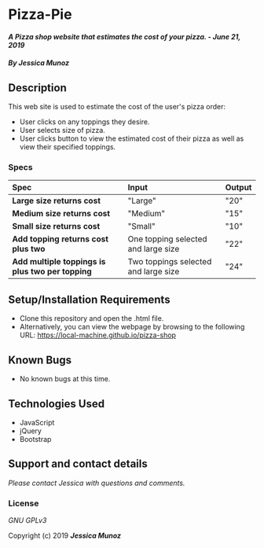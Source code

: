 # Pizza-Pie

#### _A Pizza shop website that estimates the cost of your pizza. - June 21, 2019_

#### _By **Jessica Munoz**_

## Description

This web site is used to estimate the cost of the user's pizza order:

* User clicks on any toppings they desire.
* User selects size of pizza.
* User clicks button to view the estimated cost of their pizza as well as view their specified toppings.



### Specs
| Spec | Input | Output |
| :-------------     | :------------- | :------------- |
| **Large size returns cost** | "Large" | "20" |
| **Medium size returns cost** | "Medium" | "15" |
| **Small size returns cost** | "Small" | "10" |
| **Add topping returns cost plus two** | One topping selected and large size | "22" |
| **Add multiple toppings is plus two per topping** | Two toppings selected and large size | "24" |

## Setup/Installation Requirements

* Clone this repository and open the .html file.
* Alternatively, you can view the webpage by browsing to the following URL: https://local-machine.github.io/pizza-shop

## Known Bugs
* No known bugs at this time.

## Technologies Used
* JavaScript
* jQuery
* Bootstrap

## Support and contact details

_Please contact Jessica with questions and comments._

### License

*GNU GPLv3*

Copyright (c) 2019 **_Jessica Munoz_**
